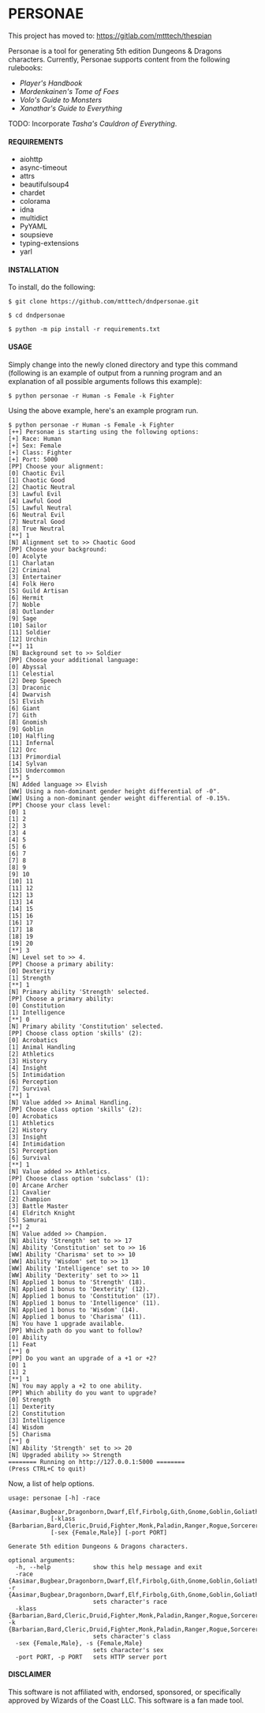 # PERSONAE

This project has moved to: https://gitlab.com/mtttech/thespian

Personae is a tool for generating 5th edition Dungeons & Dragons characters. Currently, Personae supports content from the following rulebooks:

  * *Player's Handbook*
  * *Mordenkainen's Tome of Foes*
  * *Volo's Guide to Monsters*
  * *Xanathar's Guide to Everything*

TODO: Incorporate *Tasha's Cauldron of Everything*.


#### REQUIREMENTS

  * aiohttp
  * async-timeout
  * attrs
  * beautifulsoup4
  * chardet
  * colorama
  * idna
  * multidict
  * PyYAML
  * soupsieve
  * typing-extensions
  * yarl


#### INSTALLATION

To install, do the following:

```
$ git clone https://github.com/mtttech/dndpersonae.git

$ cd dndpersonae

$ python -m pip install -r requirements.txt
```


#### USAGE

Simply change into the newly cloned directory and type this command (following is an example of output from a running program and an explanation of all possible arguments follows this example):

```$ python personae -r Human -s Female -k Fighter```

Using the above example, here's an example program run.

```
$ python personae -r Human -s Female -k Fighter
[++] Personae is starting using the following options:
[+] Race: Human
[+] Sex: Female
[+] Class: Fighter
[+] Port: 5000
[PP] Choose your alignment:
[0] Chaotic Evil
[1] Chaotic Good
[2] Chaotic Neutral
[3] Lawful Evil
[4] Lawful Good
[5] Lawful Neutral
[6] Neutral Evil
[7] Neutral Good
[8] True Neutral
[**] 1
[N] Alignment set to >> Chaotic Good
[PP] Choose your background:
[0] Acolyte
[1] Charlatan
[2] Criminal
[3] Entertainer
[4] Folk Hero
[5] Guild Artisan
[6] Hermit
[7] Noble
[8] Outlander
[9] Sage
[10] Sailor
[11] Soldier
[12] Urchin
[**] 11
[N] Background set to >> Soldier
[PP] Choose your additional language:
[0] Abyssal
[1] Celestial
[2] Deep Speech
[3] Draconic
[4] Dwarvish
[5] Elvish
[6] Giant
[7] Gith
[8] Gnomish
[9] Goblin
[10] Halfling
[11] Infernal
[12] Orc
[13] Primordial
[14] Sylvan
[15] Undercommon
[**] 5
[N] Added language >> Elvish
[WW] Using a non-dominant gender height differential of -0".
[WW] Using a non-dominant gender weight differential of -0.15%.
[PP] Choose your class level:
[0] 1
[1] 2
[2] 3
[3] 4
[4] 5
[5] 6
[6] 7
[7] 8
[8] 9
[9] 10
[10] 11
[11] 12
[12] 13
[13] 14
[14] 15
[15] 16
[16] 17
[17] 18
[18] 19
[19] 20
[**] 3
[N] Level set to >> 4.
[PP] Choose a primary ability:
[0] Dexterity
[1] Strength
[**] 1
[N] Primary ability 'Strength' selected.
[PP] Choose a primary ability:
[0] Constitution
[1] Intelligence
[**] 0
[N] Primary ability 'Constitution' selected.
[PP] Choose class option 'skills' (2):
[0] Acrobatics
[1] Animal Handling
[2] Athletics
[3] History
[4] Insight
[5] Intimidation
[6] Perception
[7] Survival
[**] 1
[N] Value added >> Animal Handling.
[PP] Choose class option 'skills' (2):
[0] Acrobatics
[1] Athletics
[2] History
[3] Insight
[4] Intimidation
[5] Perception
[6] Survival
[**] 1
[N] Value added >> Athletics.
[PP] Choose class option 'subclass' (1):
[0] Arcane Archer
[1] Cavalier
[2] Champion
[3] Battle Master
[4] Eldritch Knight
[5] Samurai
[**] 2
[N] Value added >> Champion.
[N] Ability 'Strength' set to >> 17
[N] Ability 'Constitution' set to >> 16
[WW] Ability 'Charisma' set to >> 10
[WW] Ability 'Wisdom' set to >> 13
[WW] Ability 'Intelligence' set to >> 10
[WW] Ability 'Dexterity' set to >> 11
[N] Applied 1 bonus to 'Strength' (18).
[N] Applied 1 bonus to 'Dexterity' (12).
[N] Applied 1 bonus to 'Constitution' (17).
[N] Applied 1 bonus to 'Intelligence' (11).
[N] Applied 1 bonus to 'Wisdom' (14).
[N] Applied 1 bonus to 'Charisma' (11).
[N] You have 1 upgrade available.
[PP] Which path do you want to follow?
[0] Ability
[1] Feat
[**] 0
[PP] Do you want an upgrade of a +1 or +2?
[0] 1
[1] 2
[**] 1
[N] You may apply a +2 to one ability.
[PP] Which ability do you want to upgrade?
[0] Strength
[1] Dexterity
[2] Constitution
[3] Intelligence
[4] Wisdom
[5] Charisma
[**] 0
[N] Ability 'Strength' set to >> 20
[N] Upgraded ability >> Strength
======== Running on http://127.0.0.1:5000 ========
(Press CTRL+C to quit)
```

Now, a list of help options.

```
usage: personae [-h] -race
            {Aasimar,Bugbear,Dragonborn,Dwarf,Elf,Firbolg,Gith,Gnome,Goblin,Goliath,HalfElf,HalfOrc,Halfling,Hobgoblin,Human,Kenku,Kobold,Lizardfolk,Orc,Tabaxi,Tiefling,Triton,Yuanti}
            [-klass {Barbarian,Bard,Cleric,Druid,Fighter,Monk,Paladin,Ranger,Rogue,Sorcerer,Warlock,Wizard}]
            [-sex {Female,Male}] [-port PORT]

Generate 5th edition Dungeons & Dragons characters.

optional arguments:
  -h, --help            show this help message and exit
  -race {Aasimar,Bugbear,Dragonborn,Dwarf,Elf,Firbolg,Gith,Gnome,Goblin,Goliath,HalfElf,HalfOrc,Halfling,Hobgoblin,Human,Kenku,Kobold,Lizardfolk,Orc,Tabaxi,Tiefling,Triton,Yuanti}, -r {Aasimar,Bugbear,Dragonborn,Dwarf,Elf,Firbolg,Gith,Gnome,Goblin,Goliath,HalfElf,HalfOrc,Halfling,Hobgoblin,Human,Kenku,Kobold,Lizardfolk,Orc,Tabaxi,Tiefling,Triton,Yuanti}
                        sets character's race
  -klass {Barbarian,Bard,Cleric,Druid,Fighter,Monk,Paladin,Ranger,Rogue,Sorcerer,Warlock,Wizard}, -k {Barbarian,Bard,Cleric,Druid,Fighter,Monk,Paladin,Ranger,Rogue,Sorcerer,Warlock,Wizard}
                        sets character's class
  -sex {Female,Male}, -s {Female,Male}
                        sets character's sex
  -port PORT, -p PORT   sets HTTP server port
```


#### DISCLAIMER

This software is not affiliated with, endorsed, sponsored, or specifically approved
by Wizards of the Coast LLC. This software is a fan made tool.
